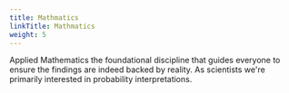 ```yaml
---
title: Mathmatics
linkTitle: Mathmatics
weight: 5
---
```


Applied Mathematics the foundational discipline that guides everyone to ensure the findings are indeed backed by reality.  As scientists we're primarily interested in probability interpretations.  

